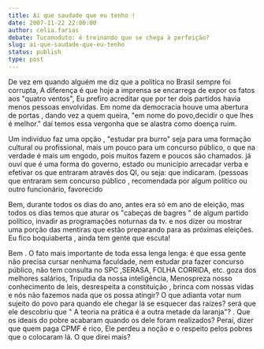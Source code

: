 ```yaml
---
title: Ai que saudade que eu tenho !
date: 2007-11-22 22:00:00
author: celia.farias
debate: Tucanoduto: é treinando que se chega à perfeição?
slug: ai-que-saudade-que-eu-tenho
status: publish 
type: post
---
```


De vez em quando alguém me diz que a política no Brasil sempre foi corrupta, A diferença é que hoje a imprensa se encarrega de expor os fatos aos "quatro ventos", Eu prefiro acreditar que por ter dois partidos havia menos pessoas envolvidas. Em nome da democracia houve uma abertura de portas , dando vez a quem queira, "em nome do povo,decidir o que lhes é melhor." daí temos essa vergonha que se alastra como doença ruim.   

Um indivíduo faz uma opção , "estudar pra burro" seja para uma formação cultural ou profissional, mais um pouco para um concurso público, o que na verdade é mais um engodo, pois muitos fazem e poucos são chamados. já ouví que é uma forma do governo, estado ou município arrecadar verba e efetivar os que entraram através dos QI, ou seja: que indicaram. (pessoas que entraram sem concurso público , recomendada por algum político ou outro funcionário, favorecido  

Bem, durante todos os dias do ano, antes era só em ano de eleição, mas todos os dias temos que aturar os "cabeças de bagres " de algum partido político, invadir as programações noturnas da tv. e nos dizer ou mostrar uma porção das mentiras que estão preparando para as próximas eleições. Eu fico boquiaberta , ainda tem gente que escuta!  

Bem . O fato mais importante de toda essa lenga lenga: é que essa gente não precisa cursar nenhuma faculdade, nem estudar pra fazer concurso público, não tem consulta no SPC ,SERASA, FOLHA CORRIDA, etc. goza dos melhores salários, Tripudia da nossa inteligência, Menospreza nosso conhecimento de leis, desrespeita a constituição , brinca com nossas vidas e nós não fazemos nada que os possa atingir? O que adianta votar num sujeito do povo para quando ele chegar lá se esquecer das raízes? será que ele descobriu que " A teoria na prática é a outra metade da laranja"? . Que os ideais do pobre acabaram quando os dele foram realizados? Peraí, dizer que quem paga CPMF é rico, Ele perdeu a noção e o respeito pelos pobres que o colocaram lá. O que direi mais?

